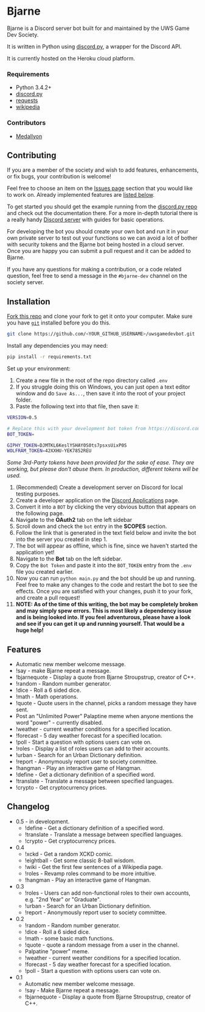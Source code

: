 # Bjarne

Bjarne is a Discord server bot built for and maintained by the UWS Game Dev Society.

It is written in Python using [discord.py](https://github.com/Rapptz/discord.py), a wrapper for the Discord API.

It is currently hosted on the Heroku cloud platform.

### Requirements
* Python 3.4.2+
* [discord.py](https://github.com/Rapptz/discord.py)
* [requests](https://pypi.org/project/requests/)
* [wikipedia](https://github.com/goldsmith/Wikipedia)

### Contributors
* [Medallyon](https://github.medallyon.me/)

## Contributing
If you are a member of the society and wish to add features, enhancements, or fix bugs, your contribution is welcome!

Feel free to choose an item on the [Issues page](https://github.com/martygrant/uwsgamedevbot/issues) section that you would like to work on. Already implemented features are [listed below](#features).

To get started you should get the example running from the [discord.py repo](https://github.com/Rapptz/discord.py) and check out the documentation there. For a more in-depth tutorial there is a really handy [Discord server](https://discord.gg/GWdhBSp) with guides for basic operations.

For developing the bot you should create your own bot and run it in your own private server to test out your functions so we can avoid a lot of bother with security tokens and the Bjarne bot being hosted in a cloud server. Once you are happy you can submit a pull request and it can be added to Bjarne.

If you have any questions for making a contribution, or a code related question, feel free to send a message in the `#bjarne-dev` channel on the society server.

## Installation

[Fork this repo](https://github.com/martygrant/uwsgamedevbot/fork) and clone your fork to get it onto your computer. Make sure you have [`git`](https://git-scm.com/) installed before you do this.

```bash
git clone https://github.com/<YOUR_GITHUB_USERNAME>/uwsgamedevbot.git
```

Install any dependencies you may need:

```bash
pip install -r requirements.txt
```

Set up your environment:

1. Create a new file in the root of the repo directory called `.env`
  1. If you struggle doing this on Windows, you can just open a text editor window and do `Save As...`, then save it into the root of your project folder.
1. Paste the following text into that file, then save it:

```bash
VERSION=0.5

# Replace this with your development bot token from https://discord.com/developers/applications
BOT_TOKEN=

GIPHY_TOKEN=DJMTKL6KeslYSHAY0S0ts7psxsUixP0S
WOLFRAM_TOKEN=42XXHU-YEK7852REU
```
*Some 3rd-Party tokens have been provided for the sake of ease. They are working, but please don't abuse them. In production, different tokens will be used.*

1. (Recommended) Create a development server on Discord for local testing purposes.
1. Create a developer application on the [Discord Applications](https://discord.com/developers/applications) page.
1. Convert it into a `BOT` by clicking the very obvious button that appears on the following page.
1. Navigate to the **OAuth2** tab on the left sidebar
  1. Scroll down and check the `bot` entry in the **SCOPES** section.
  1. Follow the link that is generated in the text field below and invite the bot into the server you created in step 1.
  1. The bot will appear as offline, which is fine, since we haven't started the application yet!
1. Navigate to the **Bot** tab on the left sidebar.
  1. Copy the `Bot Token` and paste it into the `BOT_TOKEN` entry from the `.env` file you created earlier.
1. Now you can run `python main.py` and the bot should be up and running. Feel free to make any changes to the code and restart the bot to see the effects. Once you are satisfied with your changes, push it to your fork, and create a pull request!
  1. **NOTE: As of the time of this writing, the bot may be completely broken and may simply spew errors. This is most likely a dependency issue and is being looked into. If you feel adventurous, please have a look and see if you can get it up and running yourself. That would be a huge help!**

## Features
* Automatic new member welcome message.
* !say - make Bjarne repeat a message.    
* !bjarnequote - Display a quote from Bjarne Stroupstrup, creator of C++.
* !random - Random number generator.
* !dice - Roll a 6 sided dice.
* !math - Math operations.
* !quote - Quote users in the channel, picks a random message they have sent.
* Post an "Unlimited Power" Palaptine meme when anyone mentions the word "power" - currently disabled.
* !weather - current weather conditions for a specified location.
* !forecast - 5 day weather forecast for a specified location.
* !poll - Start a question with options users can vote on.
* !roles - Display a list of roles users can add to their accounts.
* !urban - Search for an Urban Dictionary definition.
* !report - Anonymously report user to society committee.
* !hangman - Play an interactive game of Hangman.
* !define - Get a dictionary definition of a specified word.
* !translate - Translate a message between specified languages.
* !crypto - Get cryptocurrency prices.
  
## Changelog
* 0.5 - in development.
  * !define - Get a dictionary definition of a specified word.
  * !translate - Translate a message between specified languages.
  * !crypto - Get cryptocurrency prices.
* 0.4
  * !xckd - Get a random XCKD comic.
  * !eightball - Get some classic 8-ball wisdom.
  * !wiki - Get the first few sentences of a Wikipedia page.
  * !roles - Revamp roles command to be more intuitive.
  * !hangman - Play an interactive game of Hangman.
* 0.3
  * !roles - Users can add non-functional roles to their own accounts, e.g. "2nd Year" or "Graduate".
  * !urban - Search for an Urban Dictionary definition.
  * !report - Anonymously report user to society committee.
* 0.2
  * !random - Random number generator.
  * !dice - Roll a 6 sided dice.
  * !math - some basic math functions.
  * !quote - quote a random message from a user in the channel.
  * Palpatine "power" meme.
  * !weather - current weather conditions for a specified location.
  * !forecast - 5 day weather forecast for a specified location.
  * !poll - Start a question with options users can vote on.
* 0.1
  * Automatic new member welcome message.
  * !say - Make Bjarne repeat a message.
  * !bjarnequote - Display a quote from Bjarne Stroupstrup, creator of C++.
